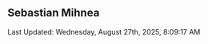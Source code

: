 <h2>Sebastian Mihnea</h2>

<!--RECENT_ACTIVITY:start-->
<!--RECENT_ACTIVITY:end-->
<!--RECENT_ACTIVITY:last_update-->
Last Updated: Wednesday, August 27th, 2025, 8:09:17 AM
<!--RECENT_ACTIVITY:last_update_end-->

<!---LOL-STATS-START-HERE--->
<!---LOL-STATS-END-HERE--->
